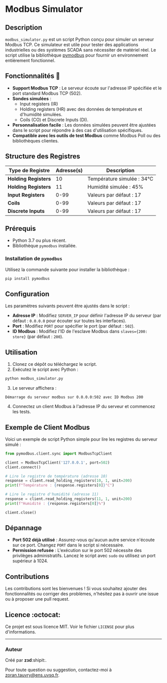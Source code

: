# Modbus Simulator

## Description 

`modbus_simulator.py` est un script Python conçu pour simuler un serveur Modbus TCP. Ce simulateur est utile pour tester des applications industrielles ou des systèmes SCADA sans nécessiter de matériel réel. Le script utilise la bibliothèque [pymodbus](https://github.com/bashwork/pymodbus/) pour fournir un environnement entièrement fonctionnel.

## Fonctionnalités :triangular_flag_on_post:

- **Support Modbus TCP** : Le serveur écoute sur l'adresse IP spécifiée et le port standard Modbus TCP (502).
- **Sondes simulées** :
  - Input registers (IR)
  - Holding registers (HR) avec des données de température et d'humidité simulées.
  - Coils (CO) et Discrete Inputs (DI).
- **Personnalisation facile** : Les données simulées peuvent être ajustées dans le script pour répondre à des cas d'utilisation spécifiques.
- **Compatible avec les outils de test Modbus** comme Modbus Poll ou des bibliothèques clientes.

## Structure des Registres

| Type de Registre       | Adresse(s)  | Description                  |
|------------------------|-------------|------------------------------|
| **Holding Registers**  | 10          | Température simulée : 34°C   |
| **Holding Registers**  | 11          | Humidité simulée : 45%       |
| **Input Registers**    | 0-99        | Valeurs par défaut : 17      |
| **Coils**              | 0-99        | Valeurs par défaut : 17      |
| **Discrete Inputs**    | 0-99        | Valeurs par défaut : 17      |

## Prérequis

- Python 3.7 ou plus récent.
- Bibliothèque `pymodbus` installée.

### Installation de `pymodbus`

Utilisez la commande suivante pour installer la bibliothèque :

```bash
pip install pymodbus
```

## Configuration

Les paramètres suivants peuvent être ajustés dans le script :

- **Adresse IP** : Modifiez `SERVER_IP` pour définir l'adresse IP du serveur (par défaut : `0.0.0.0` pour écouter sur toutes les interfaces).
- **Port** : Modifiez `PORT` pour spécifier le port (par défaut : `502`).
- **ID Modbus** : Modifiez l'ID de l'esclave Modbus dans `slaves={200: store}` (par défaut : `200`).

## Utilisation

1. Clonez ce dépôt ou téléchargez le script.
2. Exécutez le script avec Python :

```bash
python modbus_simulator.py
```

3. Le serveur affichera :

```text
Démarrage du serveur modbus sur 0.0.0.0:502 avec ID Modbus 200
```

4. Connectez un client Modbus à l'adresse IP du serveur et commencez les tests.

## Exemple de Client Modbus
Voici un exemple de script Python simple pour lire les registres du serveur simulé :

```python
from pymodbus.client.sync import ModbusTcpClient

client = ModbusTcpClient('127.0.0.1', port=502)
client.connect()

# Lire le registre de température (adresse 10)
response = client.read_holding_registers(10, 1, unit=200)
print(f"Température : {response.registers[0]}°C")

# Lire le registre d'humidité (adresse 11)
response = client.read_holding_registers(11, 1, unit=200)
print(f"Humidité : {response.registers[0]}%")

client.close()
```

## Dépannage

- **Port 502 déjà utilisé** : Assurez-vous qu'aucun autre service n'écoute sur ce port. Changez `PORT` dans le script si nécessaire.
- **Permission refusée** : L'exécution sur le port 502 nécessite des privilèges administratifs. Lancez le script avec `sudo` ou utilisez un port supérieur à 1024.

## Contributions

Les contributions sont les bienvenues ! Si vous souhaitez ajouter des fonctionnalités ou corriger des problèmes, n'hésitez pas à ouvrir une issue ou à proposer une pull request.

## Licence  :octocat:

Ce projet est sous licence MIT. Voir le fichier `LICENSE` pour plus d'informations.

---

### Auteur 
Créé par **zзd**:shipit:.

Pour toute question ou suggestion, contactez-moi à [zoran.tauvry@ens.uvsq.fr](zoran.tauvry@ens.uvsq.fr).

